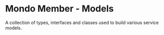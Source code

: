 # Mondo Member - Models

A collection of types, interfaces and classes used to build various service models.
